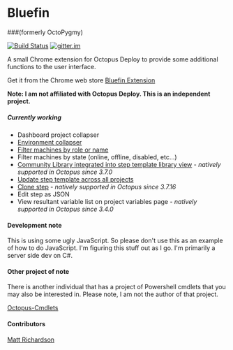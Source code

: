 # Bluefin
###(formerly OctoPygmy)

[![Build Status](https://travis-ci.org/bluefin-octopusdeploy/chrome-extension.svg?branch=master)](https://travis-ci.org/bluefin-octopusdeploy/chrome-extension) [![gitter.im](https://img.shields.io/gitter/room/gitterHQ/gitter.svg)](https://gitter.im/bluefin-octopusdeploy/chrome-extension)

A small Chrome extension for Octopus Deploy to provide some additional functions to the user interface.

Get it from the Chrome web store [Bluefin Extension]

**Note: I am not affiliated with Octopus Deploy. This is an independent project.**

##### Currently working
 - Dashboard project collapser
 - [Environment collapser]
 - [Filter machines by role or name]
 - Filter machines by state (online, offline, disabled, etc...)
 - [Community Library integrated into step template library view] - _natively supported in Octopus since 3.7.0_
 - [Update step template across all projects]
 - [Clone step] - _natively supported in Octopus since 3.7.16_
 - Edit step as JSON
 - View resultant variable list on project variables page - _natively supported in Octopus since 3.4.0_
 
#### Development note
This is using some ugly JavaScript. So please don't use this as an example of how to do JavaScript. I'm figuring this stuff out as I go. I'm primarily a server side dev on C#.
 
#### Other project of note

There is another individual that has a project of Powershell cmdlets that you may also be interested in. Please note, I am not the author of that project.

[Octopus-Cmdlets]

#### Contributors

[Matt Richardson]

[Bluefin Extension]:https://chrome.google.com/webstore/detail/octopygmy/gmnfhfdbcadjmpoigffmoondjhblabom?hl=en-US&gl=US
[Octopus-Cmdlets]:https://github.com/Swoogan/Octopus-Cmdlets
[Update step template across all projects]:https://octopusdeploy.uservoice.com/forums/170787-general/suggestions/6072178-when-updating-a-step-template-update-across-all
[Environment Collapser]:https://octopusdeploy.uservoice.com/forums/170787-general/suggestions/6150522-collapsible-environment-tabs
[Filter machines by role or name]:https://octopusdeploy.uservoice.com/forums/170787-general/suggestions/6697488-filter-machines-by-role-and-or-name
[Community Library integrated into step template library view]:https://octopusdeploy.uservoice.com/forums/170787-general/suggestions/6994715-tighter-integration-between-step-templates-and-com
[Clone step]:https://octopusdeploy.uservoice.com/forums/170787-general/suggestions/6470009-cloning-of-steps
[Matt Richardson]:https://github.com/matt-richardson
